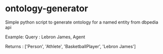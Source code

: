 # ontology-generator
Simple python script to generate ontology for a named entity from dbpedia api

Example:
Query : Lebron James, Agent

Returns : ['Person', 'Athlete', 'BasketballPlayer', 'Lebron James']
